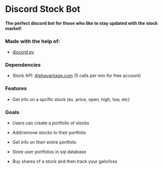 # Discord Stock Bot 

#### The perfect discord bot for those who like to stay updated with the stock market!

### Made with the help of:
- [discord.py](https://github.com/Rapptz/discord.py)

### Dependencies
- Stock API: [Alphavantage.com](https://www.alphavantage.co/) (5 calls per min for free account)

### Features
- Get info on a spcific stock (ex. price, open, high, low, etc)

### Goals
- Users can create a portfolio of stocks 
- Add/remove stocks to their portfolio
- Get info on their entire portfolio
- Store user portfolios in sql database

- Buy shares of a stock and then track your gain/loss